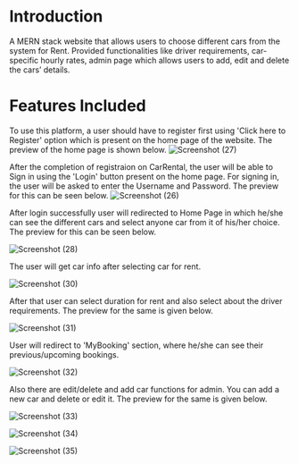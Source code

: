 
# Introduction

A MERN stack website that allows users to choose different cars from the system for Rent.
Provided functionalities like driver requirements, car-specific hourly rates, admin page which allows users to add,
edit and delete the cars’ details.


# Features Included
To use this platform, a user should have to register first using 'Click here to Register' option which is present on the home page of the website. The preview of the home page is shown below.
![Screenshot (27)](https://user-images.githubusercontent.com/100534779/194720849-5887ca0b-37c9-4b0d-b09d-bd46d721b651.png)

After the completion of registraion on CarRental, the user will be able to Sign in using the 'Login' button present on the home page. For signing in, the user will be asked to enter the Username and Password. The preview for this can be seen below.
![Screenshot (26)](https://user-images.githubusercontent.com/100534779/194720778-a097314d-2e1d-4515-abb9-30224da0f441.png)

After login successfully user will redirected to Home Page in which he/she can see the different cars and select anyone car from it of his/her choice. The preview for this can be seen below.

![Screenshot (28)](https://user-images.githubusercontent.com/100534779/194721036-b4c23878-14f2-4e8b-843a-41de9af29a0e.png)

The user will get car info after selecting car for rent.

![Screenshot (30)](https://user-images.githubusercontent.com/100534779/194721098-0dfd1716-31fa-4f35-ae3f-ab791e07f8b7.png)

After that user can select duration for rent and also select about the driver requirements. The preview for the same is given below.

![Screenshot (31)](https://user-images.githubusercontent.com/100534779/194721197-80329d69-a6e2-49be-b78c-24620616c509.png)

User will redirect to 'MyBooking' section, where he/she can see their previous/upcoming bookings.

![Screenshot (32)](https://user-images.githubusercontent.com/100534779/194721279-558b1df7-a9e2-4a44-8eaa-7cf07bf0fc99.png)

Also there are edit/delete and add car functions for admin. You can add a new car and delete or edit it. The preview for the same is given below.

![Screenshot (33)](https://user-images.githubusercontent.com/100534779/194721469-22c02137-17d3-4e26-bee2-afaa4fe4a62b.png)

![Screenshot (34)](https://user-images.githubusercontent.com/100534779/194721482-3834f34a-d477-4c67-8f5c-2e9cf42e5beb.png)

![Screenshot (35)](https://user-images.githubusercontent.com/100534779/194721491-96dd9fb2-3a25-417d-9df4-2ee747573344.png)

